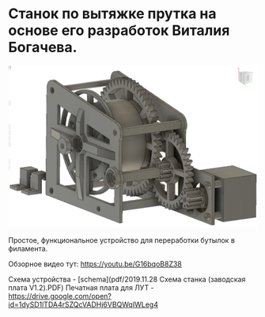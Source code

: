 # Cтанок по вытяжке прутка на основе его разработок Виталия Богачева.
![main view](img/main.jpg)

Простое, функциональное устройство для переработки бутылок в филамента.  

Обзорное видео тут: https://youtu.be/G16bqoB8Z38

Схема устройства - [schema](pdf/2019.11.28 Схема станка (заводская плата V1.2).PDF)
Печатная плата для ЛУТ - https://drive.google.com/open?id=1dySD1lTDA4rSZQcVADHj6VBQWqIWLeg4

